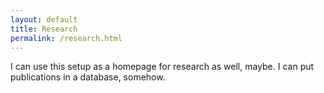 ```yaml
---
layout: default
title: Research
permalink: /research.html
---
```



I can use this setup as a homepage for research as well, maybe. I can
put publications in a database, somehow.
